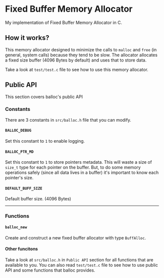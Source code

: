 # Fixed Buffer Memory Allocator

My implementation of Fixed Buffer Memory Allocator in C.


## How it works?

This memory allocator designed to minimize the calls to `malloc` and `free` (in general, system calls) because they
tend to be slow. The allocator allocates a fixed size buffer (4096 Bytes by default) and uses that to store data.

Take a look at `test/test.c` file to see how to use this memory allocator.


## Public API

This section covers balloc's public API

### Constants

There are 3 constants in `src/balloc.h` file that you can modify.

#### `BALLOC_DEBUG`
Set this constant to `1` to enable logging.

#### `BALLOC_PTR_MD`
Set this constant to `1` to store pointers metadata. This will waste a size of `size_t` type for each pointer on the buffer.
But, to do some memory operations safely (since all data lives in a buffer) it's important to know each pointer's size.

#### `DEFAULT_BUFF_SIZE`
Default buffer size. (4096 Bytes)

---

### Functions

#### `balloc_new`
Create and construct a new fixed buffer allocator with type `BuffAlloc`.

#### Other funcitons
Take a look at `src/balloc.h` in `Public API` section for all functions that are available to you.
You can also read `test/test.c` file to see how to use public API and some functions that balloc provides.
